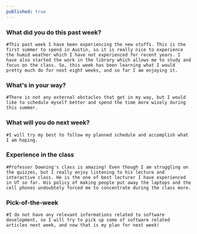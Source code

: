 ```yaml
---
published: true
---
```

### What did you do this past week?
	#This past week I have been experiencing the new stuffs. This is the first summer to spend in Austin, so it is really nice to experience the humid weather which I have not experienced for recent years. I have also started the work in the library which allows me to study and focus on the class. So, this week has been learning what I would pretty much do for next eight weeks, and so far I am enjoying it.
    
### What's in your way?
	#There is not any external obstacles that get in my way, but I would like to schedule myself better and spend the time more wisely during this summer.
    
### What will you do next week?
 	#I will try my best to follow my planned schedule and accomplish what I am hoping.

### Experience in the class
	#Professor Downing's class is amazing! Even though I am struggling on the quizzes, but I really enjoy listening to his lecture and interactive class. He is the one of best lecturer I have experienced in UT so far. His policy of making people put away the laptops and the cell phones undoubtely forced me to concentrate during the class more.
    
### Pick-of-the-week
	#I do not have any relevant informations related to software development, so I will try to pick up some of software related articles next week, and now that is my plan for next week!
